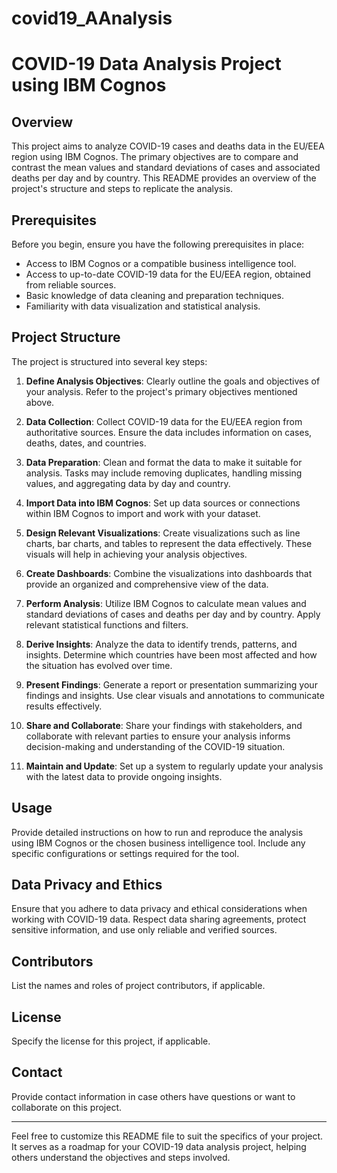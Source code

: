 # covid19_AAnalysis
# COVID-19 Data Analysis Project using IBM Cognos

## Overview

This project aims to analyze COVID-19 cases and deaths data in the EU/EEA region using IBM Cognos. The primary objectives are to compare and contrast the mean values and standard deviations of cases and associated deaths per day and by country. This README provides an overview of the project's structure and steps to replicate the analysis.

## Prerequisites

Before you begin, ensure you have the following prerequisites in place:

- Access to IBM Cognos or a compatible business intelligence tool.
- Access to up-to-date COVID-19 data for the EU/EEA region, obtained from reliable sources.
- Basic knowledge of data cleaning and preparation techniques.
- Familiarity with data visualization and statistical analysis.

## Project Structure

The project is structured into several key steps:

1. **Define Analysis Objectives**: Clearly outline the goals and objectives of your analysis. Refer to the project's primary objectives mentioned above.

2. **Data Collection**: Collect COVID-19 data for the EU/EEA region from authoritative sources. Ensure the data includes information on cases, deaths, dates, and countries.

3. **Data Preparation**: Clean and format the data to make it suitable for analysis. Tasks may include removing duplicates, handling missing values, and aggregating data by day and country.

4. **Import Data into IBM Cognos**: Set up data sources or connections within IBM Cognos to import and work with your dataset.

5. **Design Relevant Visualizations**: Create visualizations such as line charts, bar charts, and tables to represent the data effectively. These visuals will help in achieving your analysis objectives.

6. **Create Dashboards**: Combine the visualizations into dashboards that provide an organized and comprehensive view of the data.

7. **Perform Analysis**: Utilize IBM Cognos to calculate mean values and standard deviations of cases and deaths per day and by country. Apply relevant statistical functions and filters.

8. **Derive Insights**: Analyze the data to identify trends, patterns, and insights. Determine which countries have been most affected and how the situation has evolved over time.

9. **Present Findings**: Generate a report or presentation summarizing your findings and insights. Use clear visuals and annotations to communicate results effectively.

10. **Share and Collaborate**: Share your findings with stakeholders, and collaborate with relevant parties to ensure your analysis informs decision-making and understanding of the COVID-19 situation.

11. **Maintain and Update**: Set up a system to regularly update your analysis with the latest data to provide ongoing insights.

## Usage

Provide detailed instructions on how to run and reproduce the analysis using IBM Cognos or the chosen business intelligence tool. Include any specific configurations or settings required for the tool.

## Data Privacy and Ethics

Ensure that you adhere to data privacy and ethical considerations when working with COVID-19 data. Respect data sharing agreements, protect sensitive information, and use only reliable and verified sources.

## Contributors

List the names and roles of project contributors, if applicable.

## License

Specify the license for this project, if applicable.

## Contact

Provide contact information in case others have questions or want to collaborate on this project.

---

Feel free to customize this README file to suit the specifics of your project. It serves as a roadmap for your COVID-19 data analysis project, helping others understand the objectives and steps involved.
